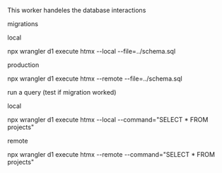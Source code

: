 This worker handeles the database interactions

migrations

local

npx wrangler d1 execute htmx --local --file=../schema.sql

production

npx wrangler d1 execute htmx --remote --file=../schema.sql

run a query (test if migration worked)

local

npx wrangler d1 execute htmx --local --command="SELECT \* FROM projects"

remote

npx wrangler d1 execute htmx --remote --command="SELECT \* FROM projects"
